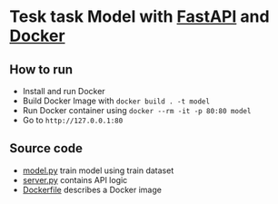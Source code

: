 # Tesk task Model with [FastAPI](https://fastapi.tiangolo.com/) and [Docker](https://www.docker.com/)

## How to run
  * Install and run Docker
  * Build Docker Image with `docker build . -t model`
  * Run Docker container using `docker --rm -it -p 80:80 model` 
  * Go to `http://127.0.0.1:80`

## Source code
 * [model.py](model.py) train model using train dataset
 * [server.py](server.py) contains API logic
 * [Dockerfile](Dockerfile) describes a Docker image

